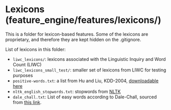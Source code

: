 # Lexicons (feature_engine/features/lexicons/)
This is a folder for lexicon-based features. Some of the lexicons are proprietary, and therefore they are kept hidden on the .gitignore. 

List of lexicons in this folder:
- `liwc_lexicons/`: lexicons associated with the Linguistic Inquiry and Word Count (LIWC)
- `liwc_lexicons_small_test/`: smaller set of lexicons from LIWC for testing purposes
- `positive-words.txt`: a list from Hu and Liu, KDD-2004, [downloadable here](http://www.cs.uic.edu/~liub/FBS/opinion-lexicon-English.rar)
- `nltk_english_stopwords.txt`: stopwords from [NLTK](https://gist.githubusercontent.com/sebleier/554280/raw/7e0e4a1ce04c2bb7bd41089c9821dbcf6d0c786c/NLTK's%2520list%2520of%2520english%2520stopwords)
- `dale_chall.txt`: List of easy words according to Dale-Chall, sourced from [this link](https://countwordsworth.com/download/DaleChallEasyWordList.txt).